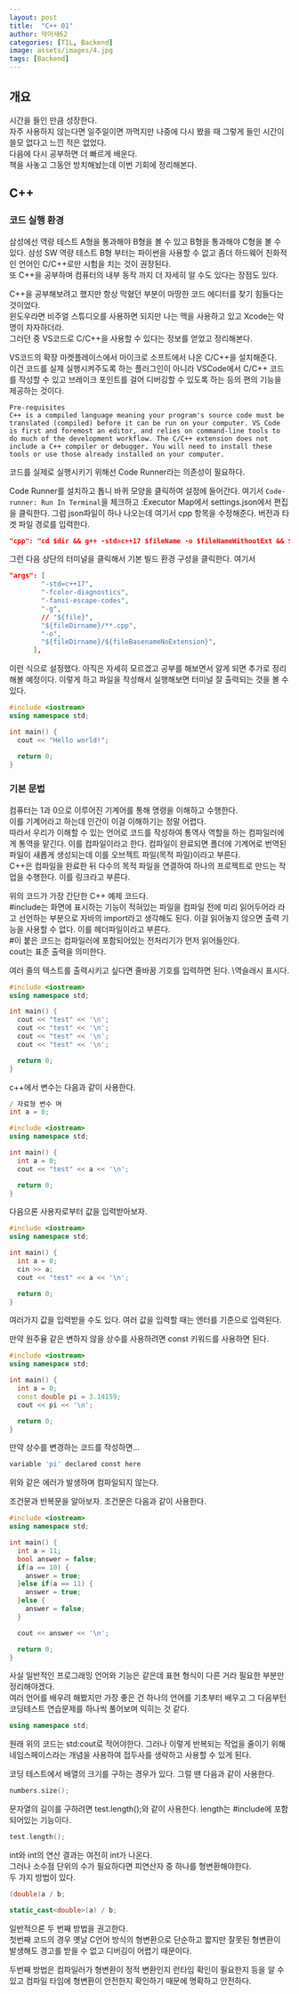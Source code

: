```yaml
---
layout: post
title:  "C++ 01"
author: 악어새62
categories: [TIL, Backend]
image: assets/images/4.jpg
tags: [Backend]
---
```

## 개요

시간을 들인 만큼 성장한다.   
자주 사용하지 않는다면 일주일이면 까먹지만 나중에 다시 봤을 때 그렇게 들인 시간이 쓸모 없다고 느낀 적은 없었다.  
다음에 다시 공부하면 더 빠르게 배운다.  
책을 사놓고 그동안 방치해놨는데 이번 기회에 정리해본다.

## C++

### 코드 실행 환경
삼성에선 역량 테스트 A형을 통과해야 B형을 볼 수 있고 B형을 통과해야 C형을 볼 수 있다. 삼성 SW 역량 테스트 B형 부터는 파이썬을 사용할 수 없고 좀더 하드웨어 친화적인 언어인 C/C++로만 시험을 치는 것이 권장된다.  
또 C++을 공부하며 컴퓨터의 내부 동작 까지 더 자세히 알 수도 있다는 장점도 있다.  

C++을 공부해보려고 했지만 항상 막혔던 부분이 마땅한 코드 에디터를 찾기 힘들다는 것이었다.  
윈도우라면 비주얼 스튜디오를 사용하면 되지만 나는 맥을 사용하고 있고 Xcode는 악명이 자자하더라.  
그러던 중 VS코드로 C/C++을 사용할 수 있다는 정보를 얻었고 정리해본다.

VS코드의 확장 마켓플레이스에서 마이크로 소프트에서 나온 C/C++을 설치해준다.  
이건 코드를 실제 실행시켜주도록 하는 플러그인이 아니라 VSCode에서 C/C++ 코드를 작성할 수 있고 브레이크 포인트를 걸어 디버깅할 수 있도록 하는 등의 편의 기능을 제공하는 것이다.  
```
Pre-requisites
C++ is a compiled language meaning your program's source code must be translated (compiled) before it can be run on your computer. VS Code is first and foremost an editor, and relies on command-line tools to do much of the development workflow. The C/C++ extension does not include a C++ compiler or debugger. You will need to install these tools or use those already installed on your computer.
```
코드를 실제로 실행시키기 위해선 Code Runner라는 의존성이 필요하다.

Code Runner를 설치하고 톱니 바퀴 모양을 클릭하여 설정에 들어간다. 여기서 `Code-runner: Run In Terminal`을 체크하고 :Executor Map에서 settings.json에서 편집을 클릭한다. 그럼 json파일이 하나 나오는데 여기서 cpp 항목을 수정해준다. 버전과 타겟 파일 경로를 입력한다.
```json
"cpp": "cd $dir && g++ -std=c++17 $fileName -o $fileNameWithoutExt && $dir$fileNameWithoutExt",
```
그런 다음 상단의 터미널을 클릭해서 기본 빌드 환경 구성을 클릭한다. 여기서 
```json
"args": [
        "-std=c++17",
        "-fcolor-diagnostics",
        "-fansi-escape-codes",
        "-g",
        // "${file}",
        "${fileDirname}/**.cpp",
        "-o",
        "${fileDirname}/${fileBasenameNoExtension}",
      ],
```
이런 식으로 설정했다. 아직은 자세히 모르겠고 공부를 해보면서 알게 되면 추가로 정리해볼 예정이다. 
이렇게 하고 파일을 작성해서 실행해보면 터미널 잘 출력되는 것을 볼 수 있다.
```cpp
#include <iostream>
using namespace std;

int main() {
  cout << "Hello world!";

  return 0;
}
```

### 기본 문법

컴퓨터는 1과 0으로 이루어진 기계어를 통해 명령을 이해하고 수행한다.  
이를 기계어라고 하는데 인간이 이걸 이해하기는 정말 어렵다.  
따라서 우리가 이해할 수 있는 언어로 코드를 작성하여 통역사 역할을 하는 컴파일러에게 통역을 맡긴다. 이를 컴파일이라고 한다.  컴파일이 완료되면 폴더에 기계어로 번역된 파일이 새롭게 생성되는데 이를 오브젝트 파일(목적 파일)이라고 부른다.  
C++은 컴파일을 완료한 뒤 다수의 목적 파일을 연결하여 하나의 프로젝트로 만드는 작업을 수행한다. 이를 링크라고 부른다.

위의 코드가 가장 간단한 C++ 예제 코드다.  
#include는 화면에 표시하는 기능이 적혀있는 파일을 컴파일 전에 미리 읽어두어라 라고 선언하는 부분으로 자바의 import라고 생각해도 된다. 이걸 읽어놓지 않으면 출력 기능을 사용할 수 없다. 이를 헤더파일이라고 부른다.  
#이 붙은 코드는 컴파일러에 포함되어있는 전처리기가 먼저 읽어들인다.  
cout는 표준 출력을 의미한다.

여러 줄의 텍스트를 출력시키고 싶다면 줄바꿈 기호를 입력하면 된다. \역슬래시 표시다.
```cpp
#include <iostream>
using namespace std;

int main() {
  cout << "test" << '\n';
  cout << "test" << '\n';
  cout << "test" << '\n';
  cout << "test" << '\n';

  return 0;
}
```

c++에서 변수는 다음과 같이 사용한다.
```cpp
/ 자료형 변수 며
int a = 0;
```
```cpp
#include <iostream>
using namespace std;

int main() {
  int a = 0;
  cout << "test" << a << '\n';

  return 0;
}
```

다음으론 사용자로부터 값을 입력받아보자.
```cpp
#include <iostream>
using namespace std;

int main() {
  int a = 0;
  cin >> a;
  cout << "test" << a << '\n';

  return 0;
}
```
여러가지 값을 입력받을 수도 있다. 여러 값을 입력할 때는 엔터를 기준으로 입력된다.

만약 원주율 같은 변하지 않을 상수를 사용하려면 const 키워드를 사용하면 된다.
```cpp
#include <iostream>
using namespace std;

int main() {
  int a = 0;
  const double pi = 3.14159;
  cout << pi << '\n';

  return 0;
}
```
만약 상수를 변경하는 코드를 작성하면...
```bash
variable 'pi' declared const here
```
위와 같은 에러가 발생하며 컴파일되지 않는다.

조건문과 반복문을 알아보자.
조건문은 다음과 같이 사용한다. 
```cpp
#include <iostream>
using namespace std;

int main() {
  int a = 11;
  bool answer = false;
  if(a == 10) {
    answer = true;
  }else if(a == 11) {
    answer = true;
  }else {
    answer = false;
  }

  cout << answer << '\n';

  return 0;
}
```

사실 일반적인 프로그래밍 언어와 기능은 같은데 표현 형식이 다른 거라 필요한 부분만 정리해야겠다.  
여러 언어를 배우려 해봤지만 가장 좋은 건 하나의 언어를 기초부터 배우고 그 다음부턴 코딩테스트 연습문제를 하나씩 풀어보며 익히는 것 같다.  

```cpp
using namespace std;
```
원래 위의 코드는 std:cout로 적어야한다. 그러나 이렇게 반복되는 작업을 줄이기 위해 네임스페이스라는 개념을 사용하여 접두사를 생략하고 사용할 수 있게 된다.  

코딩 테스트에서 배열의 크기를 구하는 경우가 있다. 그럴 땐 다음과 같이 사용한다.
```cpp
numbers.size();
```

문자열의 길이를 구하려면 test.length();와 같이 사용한다. length는 #include<string>에 포함되어있는 기능이다.  
```cpp
test.length();
```

int와 int의 연산 결과는 여전히 int가 나온다.  
그러나 소수점 단위의 수가 필요하다면 피연산자 중 하나를 형변환해야한다.  
두 가지 방법이 있다.
```cpp
(double)a / b;
```
```cpp
static_cast<double>(a) / b;
```
일반적으론 두 번째 방법을 권고한다.  
첫번째 코드의 경우 옛날 C언어 방식의 형변환으로 단순하고 짧지만 잘못된 형변환이 발생해도 경고를 받을 수 없고 디버깅이 어렵기 때문이다.

두번째 방법은 컴파일러가 형변환이 정적 변환인지 런타임 확인이 필요한지 등을 알 수 있고 컴파일 타임에 형변환이 안전한지 확인하기 때문에 명확하고 안전하다.